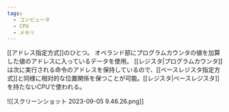 ```yaml
---
tags:
  - コンピュータ
  - CPU
  - メモリ
---
```

[[アドレス指定方式]]のひとつ。
オペランド部にプログラムカウンタの値を加算した値のアドレスに入っているデータを使用。
[[レジスタ|プログラムカウンタ]]は次に実行される命令のアドレスを保持しているので、[[ベースレジスタ指定方式]]と同様に相対的な位置関係を保つことが可能。[[レジスタ|ベースレジスタ]]を持たないCPUで使われる。

![[スクリーンショット 2023-09-05 9.46.26.png]]


